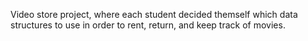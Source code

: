 Video store project, where each student decided themself which data structures to use in order to rent, return, and keep track of movies.
